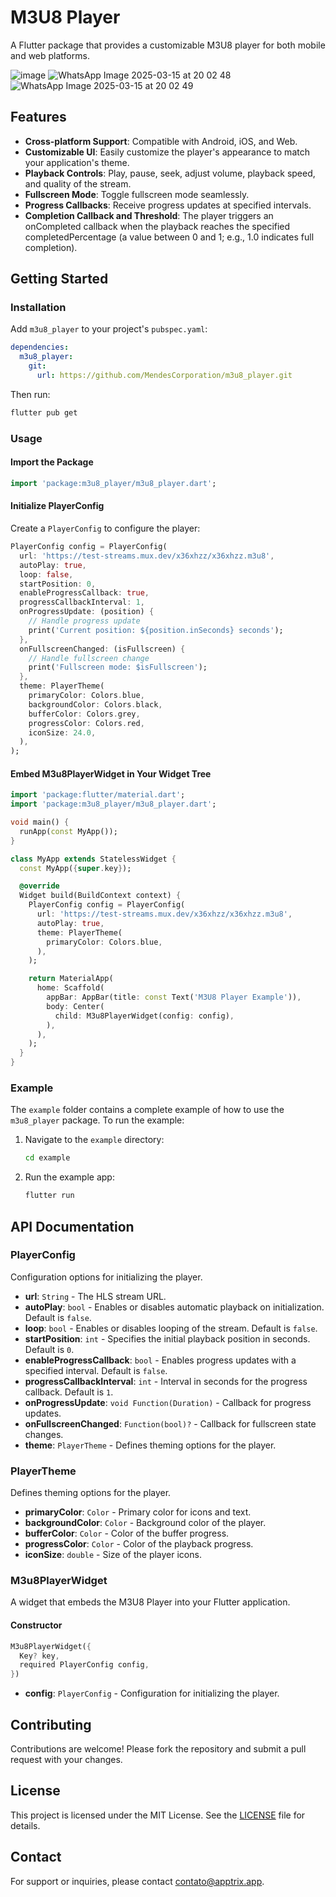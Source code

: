 # M3U8 Player

A Flutter package that provides a customizable M3U8 player for both mobile and web platforms.

![image](https://github.com/user-attachments/assets/c1151144-3daf-4107-9401-b13fd11ddf25)
![WhatsApp Image 2025-03-15 at 20 02 48](https://github.com/user-attachments/assets/a6155764-a998-4105-9806-3d3ce79007eb)
![WhatsApp Image 2025-03-15 at 20 02 49](https://github.com/user-attachments/assets/1fd392bc-fd76-47f5-8303-9a6c7b4dc43e)




## Features

- **Cross-platform Support**: Compatible with Android, iOS, and Web.
- **Customizable UI**: Easily customize the player's appearance to match your application's theme.
- **Playback Controls**: Play, pause, seek, adjust volume, playback speed, and quality of the stream.
- **Fullscreen Mode**: Toggle fullscreen mode seamlessly.
- **Progress Callbacks**: Receive progress updates at specified intervals.
- **Completion Callback and Threshold**: The player triggers an onCompleted callback when the playback reaches the specified completedPercentage (a value between 0 and 1; e.g., 1.0 indicates full completion).

## Getting Started

### Installation

Add `m3u8_player` to your project's `pubspec.yaml`:

```yaml
dependencies:
  m3u8_player:
    git:
      url: https://github.com/MendesCorporation/m3u8_player.git
```

Then run:

```bash
flutter pub get
```

### Usage

#### Import the Package

```dart
import 'package:m3u8_player/m3u8_player.dart';
```

#### Initialize PlayerConfig

Create a `PlayerConfig` to configure the player:

```dart
PlayerConfig config = PlayerConfig(
  url: 'https://test-streams.mux.dev/x36xhzz/x36xhzz.m3u8',
  autoPlay: true,
  loop: false,
  startPosition: 0,
  enableProgressCallback: true,
  progressCallbackInterval: 1,
  onProgressUpdate: (position) {
    // Handle progress update
    print('Current position: ${position.inSeconds} seconds');
  },
  onFullscreenChanged: (isFullscreen) {
    // Handle fullscreen change
    print('Fullscreen mode: $isFullscreen');
  },
  theme: PlayerTheme(
    primaryColor: Colors.blue,
    backgroundColor: Colors.black,
    bufferColor: Colors.grey,
    progressColor: Colors.red,
    iconSize: 24.0,
  ),
);
```

#### Embed M3u8PlayerWidget in Your Widget Tree

```dart
import 'package:flutter/material.dart';
import 'package:m3u8_player/m3u8_player.dart';

void main() {
  runApp(const MyApp());
}

class MyApp extends StatelessWidget {
  const MyApp({super.key});

  @override
  Widget build(BuildContext context) {
    PlayerConfig config = PlayerConfig(
      url: 'https://test-streams.mux.dev/x36xhzz/x36xhzz.m3u8',
      autoPlay: true,
      theme: PlayerTheme(
        primaryColor: Colors.blue,
      ),
    );

    return MaterialApp(
      home: Scaffold(
        appBar: AppBar(title: const Text('M3U8 Player Example')),
        body: Center(
          child: M3u8PlayerWidget(config: config),
        ),
      ),
    );
  }
}
```

### Example

The `example` folder contains a complete example of how to use the `m3u8_player` package. To run the example:

1. Navigate to the `example` directory:

   ```bash
   cd example
   ```

2. Run the example app:

   ```bash
   flutter run
   ```

## API Documentation

### PlayerConfig

Configuration options for initializing the player.

- **url**: `String` - The HLS stream URL.
- **autoPlay**: `bool` - Enables or disables automatic playback on initialization. Default is `false`.
- **loop**: `bool` - Enables or disables looping of the stream. Default is `false`.
- **startPosition**: `int` - Specifies the initial playback position in seconds. Default is `0`.
- **enableProgressCallback**: `bool` - Enables progress updates with a specified interval. Default is `false`.
- **progressCallbackInterval**: `int` - Interval in seconds for the progress callback. Default is `1`.
- **onProgressUpdate**: `void Function(Duration)` - Callback for progress updates.
- **onFullscreenChanged**: `Function(bool)?` - Callback for fullscreen state changes.
- **theme**: `PlayerTheme` - Defines theming options for the player.

### PlayerTheme

Defines theming options for the player.

- **primaryColor**: `Color` - Primary color for icons and text.
- **backgroundColor**: `Color` - Background color of the player.
- **bufferColor**: `Color` - Color of the buffer progress.
- **progressColor**: `Color` - Color of the playback progress.
- **iconSize**: `double` - Size of the player icons.

### M3u8PlayerWidget

A widget that embeds the M3U8 Player into your Flutter application.

#### Constructor

```dart
M3u8PlayerWidget({
  Key? key,
  required PlayerConfig config,
})
```

- **config**: `PlayerConfig` - Configuration for initializing the player.

## Contributing

Contributions are welcome! Please fork the repository and submit a pull request with your changes.

## License

This project is licensed under the MIT License. See the [LICENSE](LICENSE) file for details.

## Contact

For support or inquiries, please contact [contato@apptrix.app](contato@apptrix.app).
